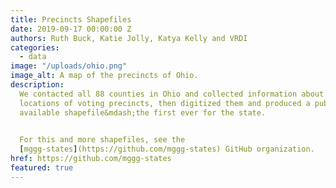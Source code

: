 ```yaml
---
title: Precincts Shapefiles
date: 2019-09-17 00:00:00 Z
authors: Ruth Buck, Katie Jolly, Katya Kelly and VRDI
categories:
  - data
image: "/uploads/ohio.png"
image_alt: A map of the precincts of Ohio.
description:
  We contacted all 88 counties in Ohio and collected information about the
  locations of voting precincts, then digitized them and produced a publicly
  available shapefile&mdash;the first ever for the state.
  

  For this and more shapefiles, see the
  [mggg-states](https://github.com/mggg-states) GitHub organization.
href: https://github.com/mggg-states
featured: true
---
```


